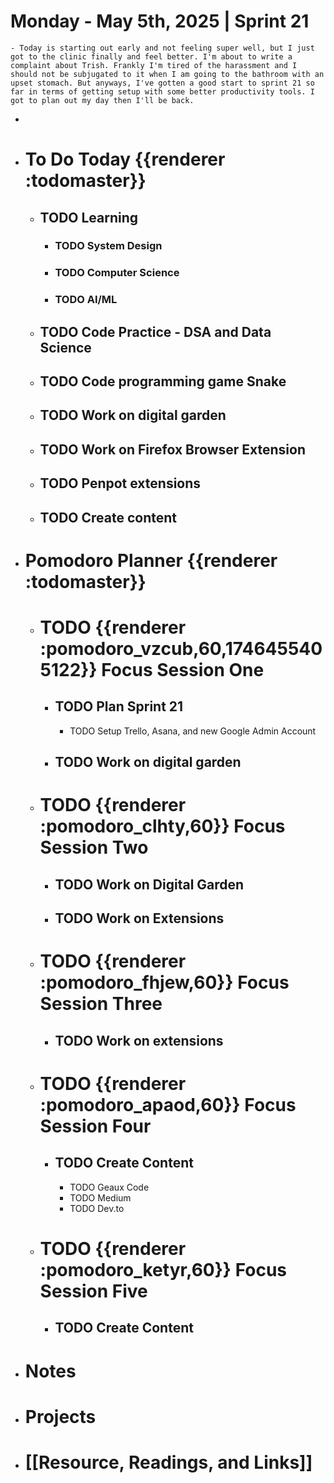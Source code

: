 # Monday - May 5th, 2025 | Sprint 21
	- Today is starting out early and not feeling super well, but I just got to the clinic finally and feel better. I'm about to write a complaint about Trish. Frankly I'm tired of the harassment and I should not be subjugated to it when I am going to the bathroom with an upset stomach. But anyways, I've gotten a good start to sprint 21 so far in terms of getting setup with some better productivity tools. I got to plan out my day then I'll be back.
-
- # To Do Today {{renderer :todomaster}}
	- ## TODO Learning
		- ### TODO System Design
		- ### TODO Computer Science
		- ### TODO AI/ML
	- ## TODO Code Practice - DSA and Data Science
	- ## TODO Code programming game Snake
	- ## TODO Work on digital garden
	- ## TODO Work on Firefox Browser Extension
	- ## TODO Penpot extensions
	- ## TODO Create content
- # Pomodoro Planner {{renderer :todomaster}}
	- # TODO {{renderer :pomodoro_vzcub,60,1746455405122}} Focus Session One
		- ## TODO Plan Sprint 21
			- TODO Setup Trello, Asana, and new Google Admin Account
		- ## TODO Work on digital garden
	- # TODO {{renderer :pomodoro_clhty,60}} Focus Session Two
		- ## TODO Work on Digital Garden
		- ## TODO Work on Extensions
	- # TODO {{renderer :pomodoro_fhjew,60}} Focus Session Three
		- ## TODO Work on extensions
	- # TODO {{renderer :pomodoro_apaod,60}} Focus Session Four
		- ## TODO Create Content
			- TODO Geaux Code
			- TODO Medium
			- TODO Dev.to
	- # TODO {{renderer :pomodoro_ketyr,60}} Focus Session Five
		- ## TODO Create Content
- # Notes
- # Projects
- # [[Resource, Readings, and Links]]